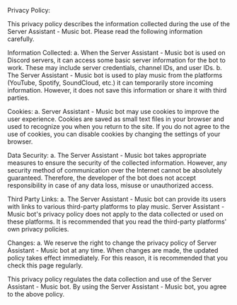 Privacy Policy:

This privacy policy describes the information collected during the use of the Server Assistant - Music bot. Please read the following information carefully.

Information Collected:
a. When the Server Assistant - Music bot is used on Discord servers, it can access some basic server information for the bot to work. These may include server credentials, channel IDs, and user IDs.
b. The Server Assistant - Music bot is used to play music from the platforms (YouTube, Spotify, SoundCloud, etc.) it can temporarily store incoming information. However, it does not save this information or share it with third parties.

Cookies:
a. Server Assistant - Music bot may use cookies to improve the user experience. Cookies are saved as small text files in your browser and used to recognize you when you return to the site. If you do not agree to the use of cookies, you can disable cookies by changing the settings of your browser.

Data Security:
a. The Server Assistant - Music bot takes appropriate measures to ensure the security of the collected information. However, any security method of communication over the Internet cannot be absolutely guaranteed. Therefore, the developer of the bot does not accept responsibility in case of any data loss, misuse or unauthorized access.

Third Party Links:
a. The Server Assistant - Music bot can provide its users with links to various third-party platforms to play music. Server Assistant - Music bot's privacy policy does not apply to the data collected or used on these platforms. It is recommended that you read the third-party platforms' own privacy policies.

Changes:
a. We reserve the right to change the privacy policy of Server Assistant - Music bot at any time. When changes are made, the updated policy takes effect immediately. For this reason, it is recommended that you check this page regularly.

This privacy policy regulates the data collection and use of the Server Assistant - Music bot. By using the Server Assistant - Music bot, you agree to the above policy.
